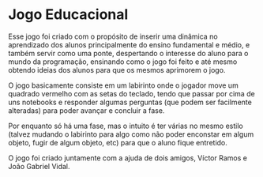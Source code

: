 # Jogo Educacional

Esse jogo foi criado com o propósito de inserir uma dinâmica no aprendizado dos alunos principalmente do ensino fundamental e médio, e também servir como uma ponte, despertando o interesse do aluno para o mundo da programação, ensinando como o jogo foi feito e até mesmo obtendo ideias dos alunos para que os mesmos aprimorem o jogo.

O jogo basicamente consiste em um labirinto onde o jogador move um quadrado vermelho com as setas do teclado, tendo que passar por cima de uns notebooks e responder algumas perguntas (que podem ser facilmente alteradas) para poder avançar e concluir a fase.

Por enquanto só há uma fase, mas o intuito é ter várias no mesmo estilo (talvez mudando o labirinto para algo como não poder enconstar em algum objeto, fugir de algum objeto, etc) para que o aluno fique entretido.

O jogo foi criado juntamente com a ajuda de dois amigos, Víctor Ramos e João Gabriel Vidal.
